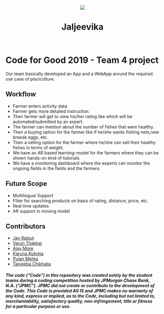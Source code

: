 <p align="center">
  <img src="https://www.doc-developpement-durable.org/file/Elevages/aquaculture&peche&pisciculture/oxygenation/images/animation-little-river.gif"/>
 </p>
<h1 align="center">Jaljeevika</h1>
<br>


# Code for Good 2019 - Team 4 project
Our team basically developed an App and a WebApp around the required use case of pisciculture.

## Workflow
* Farmer enters activity data.
* Farmer gets more detailed instruction.
* Then farmer will get to view his/her rating like which will be automated/submitted by an expert.
* The farmer can mention about the number of fishes that were healthy.
* Then a buying option for the farmer like if he/she wants fishing nets,new breeds eggs, etc.
* Then a selling option for the farmer where he/she can sell their healthy fishes in terms of weight.
* We have an AR based learning-model for the farmers where they can be shown hands-on kind of tutorials.
* We have a monitoring dashboard where the experts can monitor the ongoing fields in the fields and the farmers.

## Future Scope
* Multilingual Support
* Filter for searching products on basis of rating, distance, price, etc.
* Real time updates
* AR support in moving model

## Contributors
* [Jay Rajput](https://github.com/jay24rajput)
* [Varun Thakkar](https://github.com/Varun-P-Thakkar)
* [Ajay More](https://github.com/Kiteretsoo)
* [Karuna Kukreja](https://github.com/karunakukreja)
* [Pujan Mehta](https://github.com/pujanm)
* [Taiyeeba Chikhalia](https://github.com/taiyeeba)

##### The code ("Code") in this repository was created solely by the student teams during a coding competition hosted by JPMorgan Chase Bank, N.A. ("JPMC").						JPMC did not create or contribute to the development of the Code.  This Code is provided AS IS and JPMC makes no warranty of any kind, express or implied, as to the Code,						including but not limited to, merchantability, satisfactory quality, non-infringement, title or fitness for a particular purpose or use.
